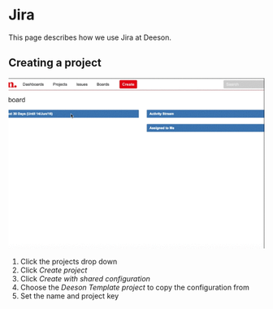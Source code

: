 # Jira

This page describes how we use Jira at Deeson.

## Creating a project

![Steps to create a project](../images/jira-create-project.gif "Steps to create a project")

1. Click the projects drop down
2. Click *Create project*
3. Click *Create with shared configuration*
4. Choose the *Deeson Template project* to copy the configuration from
5. Set the name and project key